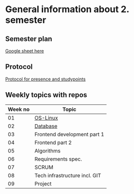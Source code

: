 # General information about 2. semester

## Semester plan
[Google sheet here](https://docs.google.com/spreadsheets/d/122kKwOEszJpmfagH21k-2wGdMJ5C7E-iCTPfpemz50s/edit?usp=sharing)

## Protocol
[Protocol for presence and studypoints](https://efif.sharepoint.com/sites/cph/Lyngby/Shared%20Documents/4.%20Indhold%20&%20Niveau/DAT/2.%20sem%20for%C3%A5r%202017/Generelt/Cos%20Protokol%202%20sem%20Spring2017.xlsx?d=wd087950e18034ee4943e7890e6ecf6ee)

## Weekly topics with repos
Week no | Topic
---|---
01 | [OS-Linux](https://github.com/cphdat2sem2017-Cos/week01-OS-Linux)
02 | [Database](https://github.com/cphdat2sem2017-Cos/week02-Databases)
03 | Frontend development part 1
04 | Frontend part 2
05 | Algorithms
06 | Requirements spec.
07 | SCRUM
08 | Tech infrastructure incl. GIT
09 | Project


